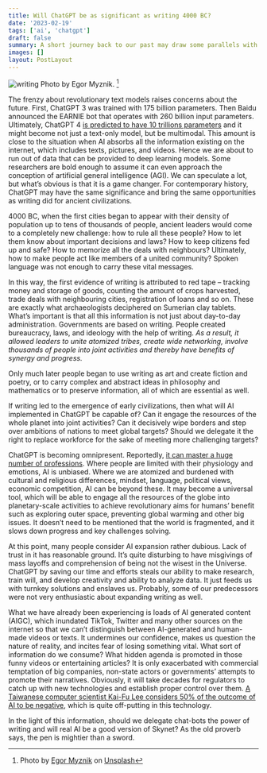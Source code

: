 ```yaml
---
title: Will ChatGPT be as significant as writing 4000 BC? 
date: '2023-02-19'
tags: ['ai', 'chatgpt']
draft: false
summary: A short journey back to our past may draw some parallels with our future.
images: []
layout: PostLayout
---
```


![writing](/static/images/chatgpt-vs-writing-image.jpg)
Photo by Egor Myznik. [^1]


The frenzy about revolutionary text models raises concerns about the future. First, ChatGPT 3 was trained with 175 billion parameters. Then Baidu announced the EARNIE bot that operates with 260 billion input parameters. Ultimately, ChatGPT 4 [is predicted to have 10 trillions parameters](https://www.forbes.com/sites/robtoews/2022/12/20/10-ai-predictions-for-2023/?sh=8669cdbfab7f) and it might become not just a text-only model, but be multimodal. This amount is close to the situation when AI absorbs all the information existing on the internet, which includes texts, pictures, and videos. Hence we are about to run out of data that can be provided to deep learning models. Some researchers are bold enough to assume it can even approach the conception of artificial general intelligence (AGI). We can speculate a lot, but what’s obvious is that it is a game changer. For contemporary history, ChatGPT may have the same significance and bring the same opportunities as writing did for ancient civilizations.

4000 BC, when the first cities began to appear with their density of population up to tens of thousands of people, ancient leaders would come to a completely new challenge: how to rule all these people? How to let them know about important decisions and laws? How to keep citizens fed up and safe? How to memorize all the deals with neighbours? Ultimately, how to make people act like members of a united community? Spoken language was not enough to carry these vital messages.
 
In this way, the first evidence of writing is attributed to red tape – tracking money and storage of goods, counting the amount of crops harvested, trade deals with neighbouring cities, registration of loans and so on. These are exactly what archaeologists deciphered on Sumerian clay tablets. What’s important is that all this information is not just about day-to-day administration. Governments are based on writing. People created bureaucracy, laws, and ideology with the help of writing. *As a result, it allowed leaders to unite atomized tribes, create wide networking, involve thousands of people into joint activities and thereby have benefits of synergy and progress.*
 
Only much later people began to use writing as art and create fiction and poetry, or to carry complex and abstract ideas in philosophy and mathematics or to preserve information, all of which are essential as well.

If writing led to the emergence of early civilizations, then what will AI implemented in ChatGPT be capable of? Can it engage the resources of the whole planet into joint activities? Can it decisively wipe borders and step over ambitions of nations to meet global targets? Should we delegate it the right to replace workforce for the sake of meeting more challenging targets?

ChatGPT is becoming omnipresent. Reportedly, [it can master a huge number of professions](https://github.com/f/awesome-chatgpt-prompts). Where people are limited with their physiology and emotions, AI is unbiased. Where we are atomized and burdened with cultural and religious differences, mindset, language, political views, economic competition, AI can be beyond these. It may become a universal tool, which will be able to engage all the resources of the globe into planetary-scale activities to achieve revolutionary aims for humans’ benefit such as exploring outer space, preventing global warming and other big issues. It doesn’t need to be mentioned that the world is fragmented, and it slows down progress and key challenges solving.

At this point, many people consider AI expansion rather dubious. Lack of trust in it has reasonable ground. It’s quite disturbing to have misgivings of mass layoffs and comprehension of being not the wisest in the Universe. ChatGPT by saving our time and efforts steals our ability to make research, train will, and develop creativity and ability to analyze data. It just feeds us with turnkey solutions and enslaves us. Probably, some of our predecessors were not very enthusiastic about expanding writing as well.
 
What we have already been experiencing is loads of AI generated content (AIGC), which inundated TikTok, Twitter and many other sources on the internet so that we can’t distinguish between AI-generated and human-made videos or texts. It undermines our confidence, makes us question the nature of reality, and incites fear of losing something vital. What sort of information do we consume? What hidden agenda is promoted in those funny videos or entertaining articles? It is only exacerbated with commercial temptation of big companies, non-state actors or governments’ attempts to promote their narratives. Obviously, it will take decades for regulators to catch up with new technologies and establish proper control over them. [A Taiwanese computer scientist Kai-Fu Lee considers 50% of the outcome of AI to be negative](https://www.youtube.com/watch?v=JGiLz_Jx9uI&t=11510s), which is quite off-putting in this technology.
 
In the light of this information, should we delegate chat-bots the power of writing and will real AI be a good version of Skynet? As the old proverb says, the pen is mightier than a sword.

[^1]: Photo by [Egor Myznik](https://unsplash.com/@vonshnauzer) on [Unsplash](https://unsplash.com/photos/of_azYsANQY)

